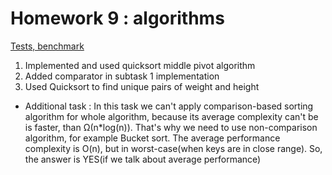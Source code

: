 # Homework 9 : algorithms
[Tests, benchmark](https://github.com/ram333n/IntelliStart_homework/blob/homework-9-algorithms/homework_9_algorithms/src/test/java/org/example/sort/AlgorithmTests.java)
1. Implemented and used quicksort middle pivot algorithm
2. Added comparator in subtask 1 implementation 
3. Used Quicksort to find unique pairs of weight and height
- Additional task : In this task we can't apply comparison-based sorting algorithm for whole algorithm, 
because its average complexity can't be is faster, than Ω(n*log(n)). That's why we need to use non-comparison 
algorithm, for example Bucket sort. The average performance complexity is O(n), but in worst-case(when keys are in close range).
So, the answer is YES(if we talk about average performance)
